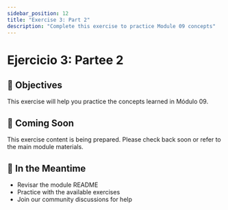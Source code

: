 ```yaml
---
sidebar_position: 12
title: "Exercise 3: Part 2"
description: "Complete this exercise to practice Module 09 concepts"
---
```


# Ejercicio 3: Partee 2

## 🎯 Objectives

This exercise will help you practice the concepts learned in Módulo 09.

## 📝 Coming Soon

This exercise content is being prepared. Please check back soon or refer to the main module materials.

## 🚀 In the Meantime

- Revisar the module README
- Practice with the available exercises
- Join our community discussions for help
